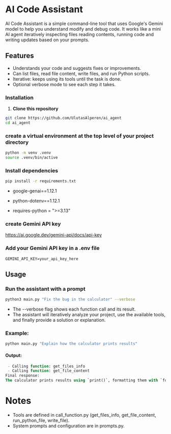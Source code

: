 # AI Code Assistant

AI Code Assistant is a simple command-line tool that uses Google's Gemini model to help you understand modify and debug code. It works like a mini AI agent iteratively inspecting files reading contents, running code and writing updates based on your prompts.

## Features

- Understands your code and suggests fixes or improvements.
- Can list files, read file content, write files, and run Python scripts.
- Iterative: keeps using its tools until the task is done.
- Optional verbose mode to see each step it takes.

### Installation

1. **Clone this repository**
```bash
git clone https://github.com/UlutasAlperen/ai_agent
cd ai_agent
```
### create a virtual environment at the top level of your project directory
```bash
python -m venv .venv
source .venv/bin/active
```
### Install dependencies

```bash
pip install -r requirements.txt
```
- google-genai==1.12.1

- python-dotenv==1.12.1

- requires-python = ">=3.13"

### create Gemini API key

https://ai.google.dev/gemini-api/docs/api-key

### Add your Gemini API key in a .env file
```
GEMINI_API_KEY=your_api_key_here
```
## Usage

### Run the assistant with a prompt

```bash
python3 main.py "Fix the bug in the calculator" --verbose
```
- The --verbose flag shows each function call and its result.
- The assistant will iteratively analyze your project, use the available tools, and finally provide a solution or explanation.

### Example:
```bash
python main.py "Explain how the calculator prints results"
```
#### Output: 
```sql
 - Calling function: get_files_info
 - Calling function: get_file_content
Final response:
The calculator prints results using `print()`, formatting them with `format_json_output`...
```
# Notes
- Tools are defined in call_function.py (get_files_info, get_file_content, run_python_file, write_file).
- System prompts and configuration are in prompts.py.
